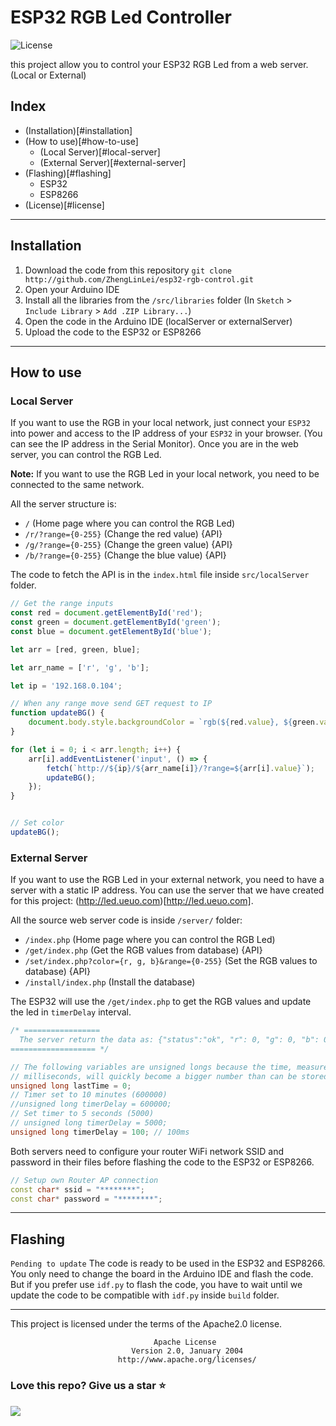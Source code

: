 # ESP32 RGB Led Controller
![License](https://img.shields.io/badge/License-Apache2.0-blue.svg)

this project allow you to control your ESP32 RGB Led from a web server. (Local or External)

## Index

* (Installation)[#installation]
* (How to use)[#how-to-use]
    - (Local Server)[#local-server]
    - (External Server)[#external-server]
* (Flashing)[#flashing]
  - ESP32
  - ESP8266
* (License)[#license]

<hr>

## Installation

1. Download the code from this repository `git clone http://github.com/ZhengLinLei/esp32-rgb-control.git`
2. Open your Arduino IDE
3. Install all the libraries from the `/src/libraries` folder (In `Sketch` > `Include Library` > `Add .ZIP Library...`)
4. Open the code in the Arduino IDE (localServer or externalServer)
5. Upload the code to the ESP32 or ESP8266

<hr>

## How to use

### Local Server

If you want to use the RGB in your local network, just connect your `ESP32` into power and access to the IP address of your `ESP32` in your browser. (You can see the IP address in the Serial Monitor).
Once you are in the web server, you can control the RGB Led.


**Note:** If you want to use the RGB Led in your local network, you need to be connected to the same network.


All the server structure is:
* `/` (Home page where you can control the RGB Led)
* `/r/?range={0-255}` (Change the red value) {API}
* `/g/?range={0-255}` (Change the green value) {API}
* `/b/?range={0-255}` (Change the blue value) {API}

The code to fetch the API is in the `index.html` file inside `src/localServer` folder.
```javascript
// Get the range inputs
const red = document.getElementById('red');
const green = document.getElementById('green');
const blue = document.getElementById('blue');

let arr = [red, green, blue];

let arr_name = ['r', 'g', 'b'];

let ip = '192.168.0.104';

// When any range move send GET request to IP
function updateBG() {
    document.body.style.backgroundColor = `rgb(${red.value}, ${green.value}, ${blue.value})`;
}

for (let i = 0; i < arr.length; i++) {
    arr[i].addEventListener('input', () => {
        fetch(`http://${ip}/${arr_name[i]}/?range=${arr[i].value}`);
        updateBG();
    });
}


// Set color
updateBG();
```

### External Server

If you want to use the RGB Led in your external network, you need to have a server with a static IP address. You can use the server that we have created for this project: (http://led.ueuo.com)[http://led.ueuo.com].

All the source web server code is inside `/server/` folder:
* `/index.php` (Home page where you can control the RGB Led)
* `/get/index.php` (Get the RGB values from database) {API}
* `/set/index.php?color={r, g, b}&range={0-255}` (Set the RGB values to database) {API}
* `/install/index.php` (Install the database)

The ESP32 will use the `/get/index.php` to get the RGB values and update the led in `timerDelay` interval.
```cpp
/* =================
  The server return the data as: {"status":"ok", "r": 0, "g": 0, "b": 0}
=================== */

// The following variables are unsigned longs because the time, measured in
// milliseconds, will quickly become a bigger number than can be stored in an int.
unsigned long lastTime = 0;
// Timer set to 10 minutes (600000)
//unsigned long timerDelay = 600000;
// Set timer to 5 seconds (5000)
// unsigned long timerDelay = 5000;
unsigned long timerDelay = 100; // 100ms
```


Both servers need to configure your router WiFi network SSID and password in their files before flashing the code to the ESP32 or ESP8266.
```cpp
// Setup own Router AP connection
const char* ssid = "********";
const char* password = "********";
```


<hr>


## Flashing

`Pending to update` The code is ready to be used in the ESP32 and ESP8266. You only need to change the board in the Arduino IDE and flash the code. But if you prefer use `idf.py` to flash the code, you have to wait until we update the code to be compatible with `idf.py` inside `build` folder.


<hr>

This project is licensed under the terms of the Apache2.0 license.
```
                                Apache License
                           Version 2.0, January 2004
                        http://www.apache.org/licenses/

```

### Love this repo? Give us a star ⭐

<a href="./">
  <img src="https://img.shields.io/badge/RGBController-Rate-blue">
</a>